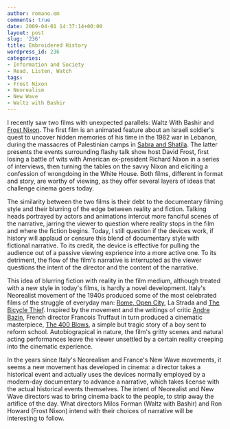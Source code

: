 ```yaml
---
author: romano.em
comments: true
date: 2009-04-01 14:37:14+00:00
layout: post
slug: '236'
title: Embroidered History
wordpress_id: 236
categories:
- Information and Society
- Read, Listen, Watch
tags:
- Frost Nixon
- Neorealism
- New Wave
- Waltz with Bashir
---
```


I recently saw two films with unexpected parallels: Waltz With Bashir and [Frost Nixon](http://nucat.lib.neu.edu/search%7ES5?/cE855+.F75+2007/ce+++855+f75+2007/-3,-1,,E/browse). The first film is an animated feature about an Israeli soldier's quest to uncover hidden memories of his time in the 1982 war in Lebanon, during the massacres of Palestinian camps in [Sabra and Shatila](http://nucat.lib.neu.edu/search%7ES5?/cDS87.53+.H8813+2004/cds+++87.53+h8813+2004/-3,-1,,E/browse). The latter presents the events surrounding flashy talk show host David Frost, first losing a battle of wits with American ex-president Richard Nixon in a series of interviews, then turning the tables on the savvy Nixon and eliciting a confession of wrongdoing in the White House. Both films, different in format and story, are worthy of viewing, as they offer several layers of ideas that challenge cinema goers today.

The similarity between the two films is their debt to the documentary filming style and their blurring of the edge between reality and fiction. Talking heads portrayed by actors and animations intercut more fanciful scenes of the narrative, jarring the viewer to question where reality stops in the film and where the fiction begins. Today, I still question if the devices work, if history will applaud or censure this blend of documentary style with fictional narrative. To its credit, the device is effective for pulling the audience out of a passive viewing exprience into a more active one. To its detriment, the flow of the film's narrative is interrupted as the viewer questions the intent of the director and the content of the narrative.

This idea of blurring fiction with reality in the film medium, although treated with a new style in today's films, is hardly a novel development. Italy's Neorealist movement of the 1940s produced some of the most celebrated films of the struggle of everyday man: [Rome, Open City](http://nucat.lib.neu.edu/search%7ES9?/cPN1995.9.F67+R66+1997/cpn+1995.9+f67+r66+1997/-3,-1,,E/browse), La Strada and [The Bicycle Thief](http://nucat.lib.neu.edu/search%7ES9?/cPN1995.9.F67+L297+1986/cpn+1995.9+f67+l297+1986/-3,-1,,E/browse). Inspired by the movement and the writings of critic [Andre Bazin](http://nucat.lib.neu.edu/search%7ES5?/cPN1998.A3+B3972/cpn+1998+a3+b3972/-3,-1,,E/browse), French director Francois Truffaut in turn produced a cinematic masterpiece, [The 400 Blows](http://nucat.lib.neu.edu/search%7ES5?/cPN1995.9.F67+Q83+1986/cpn+1995.9+f67+q83+1986/-3,-1,,E/browse), a simple but tragic story of a boy sent to reform school. Autobiograpical in nature, the film's gritty scenes and natural acting performances leave the viewer unsettled by a certain reality creeping into the cinematic experience.

In the years since Italy's Neorealism and France's New Wave movements, it seems a new movement has developed in cinema: a director takes a historical event and actually uses the devices normally employed by a modern-day documentary to advance a narrative, which takes license with the actual historical events themselves. The intent of Neorealist and New Wave directors was to bring cinema back to the people, to strip away the artifice of the day. What directors Milos Forman (Waltz with Bashir) and Ron Howard (Frost Nixon) intend with their choices of narrative will be interesting to follow.
